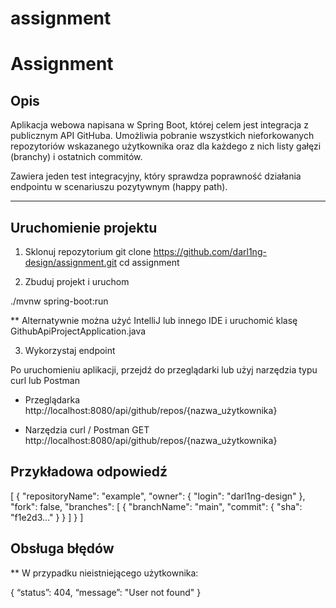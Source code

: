 # assignment

# Assignment

## Opis

Aplikacja webowa napisana w Spring Boot, której celem jest integracja z publicznym API GitHuba. Umożliwia pobranie wszystkich nieforkowanych repozytoriów wskazanego użytkownika oraz dla każdego z nich listy gałęzi (branchy) i ostatnich commitów.

Zawiera jeden test integracyjny, który sprawdza poprawność działania endpointu w scenariuszu pozytywnym (happy path).

------- 

## Uruchomienie projektu

1. Sklonuj repozytorium 
git clone https://github.com/darl1ng-design/assignment.git
cd assignment


2. Zbuduj projekt i uruchom

./mvnw spring-boot:run

** Alternatywnie można użyć IntelliJ lub innego IDE i uruchomić klasę GithubApiProjectApplication.java

3. Wykorzystaj endpoint

Po uruchomieniu aplikacji, przejdź do przeglądarki lub użyj narzędzia typu curl lub Postman

* Przeglądarka 
http://localhost:8080/api/github/repos/{nazwa_użytkownika} 

* Narzędzia curl / Postman
GET http://localhost:8080/api/github/repos/{nazwa_użytkownika}

 
## Przykładowa odpowiedź 
[
  {
    "repositoryName": "example",
    "owner": {
      "login": "darl1ng-design"
    },
    "fork": false,
    "branches": [
      {
        "branchName": "main",
        "commit": {
          "sha": "f1e2d3..."
        }
      }
    ]
  }
]

## Obsługa błędów
** W przypadku nieistniejącego użytkownika: 

{
    “status”: 404,
    “message”: "User not found"
}









